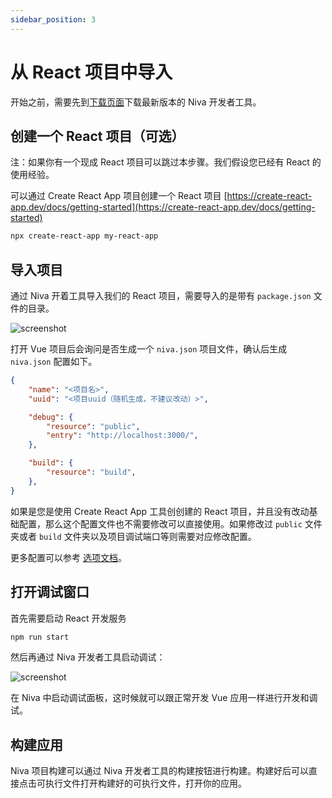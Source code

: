 ```yaml
---
sidebar_position: 3
---
```


# 从 React 项目中导入

开始之前，需要先到[下载页面](https://github.com/bramblex/niva/releases)下载最新版本的 Niva 开发者工具。

## 创建一个 React 项目（可选）

注：如果你有一个现成 React 项目可以跳过本步骤。我们假设您已经有 React 的使用经验。

可以通过 Create React App 项目创建一个 React 项目 [https://create-react-app.dev/docs/getting-started](https://create-react-app.dev/docs/getting-started)

```bash
npx create-react-app my-react-app
```

## 导入项目

通过 Niva 开着工具导入我们的 React 项目，需要导入的是带有 `package.json` 文件的目录。

![screenshot](@site/static/img/import-project-from-react/screenshot1.png)

打开 Vue 项目后会询问是否生成一个 `niva.json` 项目文件，确认后生成 `niva.json` 配置如下。

```json
{
	"name": "<项目名>",
	"uuid": "<项目uuid（随机生成，不建议改动）>",

	"debug": {
		"resource": "public",
		"entry": "http://localhost:3000/",
	},

	"build": {
		"resource": "build",
	},
}
```

如果是您是使用 Create React App 工具创创建的 React 项目，并且没有改动基础配置，那么这个配置文件也不需要修改可以直接使用。如果修改过 `public` 文件夹或者 `build` 文件夹以及项目调试端口等则需要对应修改配置。

更多配置可以参考 [选项文档](/docs/options/project)。


## 打开调试窗口

首先需要启动 React 开发服务

```bash
npm run start
```

然后再通过 Niva 开发者工具启动调试：

![screenshot](@site/static/img/import-project-from-react/screenshot2.png)

在 Niva 中启动调试面板，这时候就可以跟正常开发 Vue 应用一样进行开发和调试。


## 构建应用

Niva 项目构建可以通过 Niva 开发者工具的构建按钮进行构建。构建好后可以直接点击可执行文件打开构建好的可执行文件，打开你的应用。
